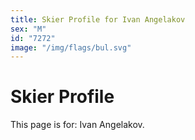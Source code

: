 ```yaml
---
title: Skier Profile for Ivan Angelakov
sex: "M"
id: "7272"
image: "/img/flags/bul.svg" 
---
```


# Skier Profile

This page is for: Ivan Angelakov.
    